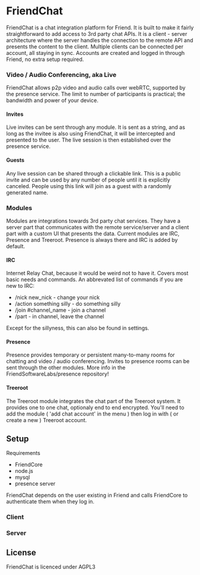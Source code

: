 # FriendChat

FriendChat is a chat integration platform for Friend. It is built to make 
it fairly straightforward to add access to 3rd party chat APIs. It is a
client - server architecture where the server handles the connection to the
remote API and presents the content to the client. Multiple clients can
be connected per account, all staying in sync. Accounts are created and
logged in through Friend, no extra setup required.

### Video / Audio Conferencing, aka Live

FriendChat allows p2p video and audio calls over webRTC, supported by the presence 
service. The limit to number of participants is practical; the bandwidth and 
power of your device.

#### Invites

Live invites can be sent through any module. It is sent as a string, 
and as long as the invitee is also using FriendChat, it will be intercepted 
and presented to the user. The live session is then established over the 
presence service.

#### Guests

Any live session can be shared through a clickable link. This is a public invite 
and can be used by any number of people until it is explicitly canceled. People 
using this link will join as a guest with a randomly generated name.

### Modules

Modules are integrations towards 3rd party chat services. They have a server part 
that communicates  with the remote service/server and a client part with a custom
UI that presents the data. Current modules are IRC, Presence and Treeroot. Presence 
is always there and IRC is added by default.

#### IRC

Internet Relay Chat, because it would be weird not to have it. Covers 
most basic needs and commands. An abbrevated list of commands if you are new to IRC:
* /nick new_nick - change your nick
* /action something silly - do something silly
* /join #channel_name - join a channel
* /part - in channel, leave the channel

Except for the sillyness, this can also be found in settings.

#### Presence

Presence provides temporary or persistent many-to-many rooms for chatting and 
video / audio conferencing. Invites to presence rooms can be sent through the other 
modules. More info in the FriendSoftwareLabs/presence repository!

#### Treeroot

The Treeroot module integrates the chat part of the Treeroot system. It provides
one to one chat, optionaly end to end encrypted. You'll need to add the module 
( 'add chat account' in the menu ) then log in with ( or create a new ) Treeroot 
account.

## Setup

Requirements
* FriendCore
* node.js
* mysql
* presence server

FriendChat depends on the user existing in Friend and calls FriendCore to
authenticate them when they log in.

### Client



### Server


## License

FriendChat is licenced under AGPL3
